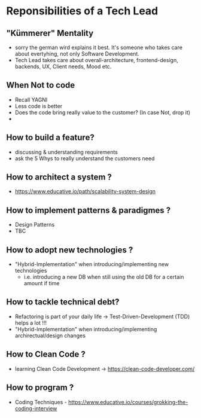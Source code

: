 # Reponsibilities of a Tech Lead

## "Kümmerer" Mentality
- sorry the german wird explains it best. It's someone
who takes care about evertyhing, not only Software Development.
- Tech Lead takes care about overall-architecture, frontend-design, backends, UX, Client needs, Mood etc.

## When Not to code
- Recall YAGNI
- Less code is better
- Does the code bring really value to the customer?
(In case Not, drop it)
- 

## How to build a feature?
- discussing & understanding requirements
- ask the 5 Whys to really understand the customers need

## How to architect a system ?
- https://www.educative.io/path/scalability-system-design

## How to implement patterns & paradigmes ?
- Design Patterns
- TBC

## How to adopt new technologies ?
- "Hybrid-Implementation" when introducing/implementing new technologies
  * i.e. introducing a new DB when still using the old DB for a certain amount if time

## How to tackle technical debt?
- Refactoring is part of your daily life -> Test-Driven-Development (TDD) helps a lot !!!
- "Hybrid-Implementation" when introducing/implementing archirectual/design changes

## How to Clean Code ?
- learning Clean Code Development -> https://clean-code-developer.com/

## How to program ?
- Coding Techniques - https://www.educative.io/courses/grokking-the-coding-interview
